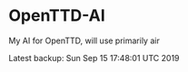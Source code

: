 # OpenTTD-AI
My AI for OpenTTD, will use primarily air

Latest backup: Sun Sep 15 17:48:01 UTC 2019
